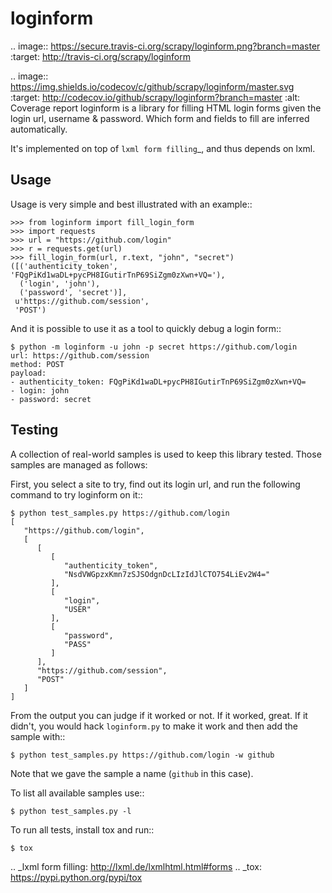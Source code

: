 loginform
=========

.. image:: https://secure.travis-ci.org/scrapy/loginform.png?branch=master
   :target: http://travis-ci.org/scrapy/loginform

.. image:: https://img.shields.io/codecov/c/github/scrapy/loginform/master.svg
   :target: http://codecov.io/github/scrapy/loginform?branch=master
   :alt: Coverage report
loginform is a library for filling HTML login forms given the login url,
username & password. Which form and fields to fill are inferred automatically.

It's implemented on top of `lxml form filling`_, and thus depends on lxml.

Usage
-----
Usage is very simple and best illustrated with an example::

    >>> from loginform import fill_login_form
    >>> import requests
    >>> url = "https://github.com/login"
    >>> r = requests.get(url)
    >>> fill_login_form(url, r.text, "john", "secret")
    ([('authenticity_token', 'FQgPiKd1waDL+pycPH8IGutirTnP69SiZgm0zXwn+VQ='),
      ('login', 'john'),
      ('password', 'secret')],
     u'https://github.com/session',
     'POST')

And it is possible to use it as a tool to quickly debug a login form::

    $ python -m loginform -u john -p secret https://github.com/login
    url: https://github.com/session
    method: POST
    payload:
    - authenticity_token: FQgPiKd1waDL+pycPH8IGutirTnP69SiZgm0zXwn+VQ=
    - login: john
    - password: secret


Testing
-------

A collection of real-world samples is used to keep this library tested. Those
samples are managed as follows:

First, you select a site to try, find out its login url, and run the following
command to try loginform on it::

    $ python test_samples.py https://github.com/login
    [
       "https://github.com/login", 
       [
          [
             [
                "authenticity_token", 
                "NsdVWGpzxKmn7zSJSOdgnDcLIzIdJlCTO754LiEv2W4="
             ], 
             [
                "login", 
                "USER"
             ], 
             [
                "password", 
                "PASS"
             ]
          ], 
          "https://github.com/session", 
          "POST"
       ]
    ]

From the output you can judge if it worked or not. If it worked, great. If it
didn't, you would hack ``loginform.py`` to make it work and then add the sample
with::

    $ python test_samples.py https://github.com/login -w github

Note that we gave the sample a name (``github`` in this case).

To list all available samples use::

    $ python test_samples.py -l

To run all tests, install tox and run::

    $ tox

.. _lxml form filling: http://lxml.de/lxmlhtml.html#forms
.. _tox: https://pypi.python.org/pypi/tox
